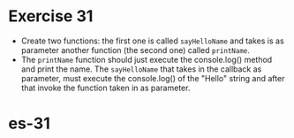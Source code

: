 # Exercise 31

* Create two functions: the first one is called `sayHelloName` and takes is as parameter another function (the second one) called `printName`.
* The `printName` function should just execute the console.log() method and print the name. The `sayHelloName` that takes in the callback as parameter, must execute the console.log() of the "Hello" string and after that invoke the function taken in as parameter.
# es-31
